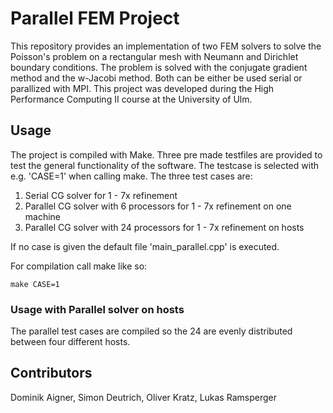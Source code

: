 # Parallel FEM Project

This repository provides an implementation of two FEM solvers to solve the Poisson's problem on a
rectangular mesh with Neumann and Dirichlet boundary conditions. The problem is solved with the
conjugate gradient method and the w-Jacobi method. Both can be either be used serial or
parallized with MPI. This project was developed during the High Performance Computing II course
at the University of Ulm.

## Usage

The project is compiled with Make. Three pre made testfiles are provided to test
the general functionality of the software. The testcase is selected with e.g. 'CASE=1' when
calling make. The three test cases are:

1. Serial CG solver for 1 - 7x refinement
2. Parallel CG solver with 6 processors for 1 - 7x refinement on one machine
3. Parallel CG solver with 24 processors for 1 - 7x refinement on hosts

If no case is given the default file 'main_parallel.cpp' is executed.

For compilation call make like so:

```console
make CASE=1
```

### Usage with Parallel solver on hosts
The parallel test cases are compiled so the 24 are evenly distributed between four
different hosts.

## Contributors
Dominik Aigner, Simon Deutrich, Oliver Kratz, Lukas Ramsperger
